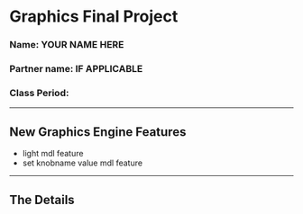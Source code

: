 # Graphics Final Project
### Name: YOUR NAME HERE
### Partner name: IF APPLICABLE
### Class Period:
---
## New Graphics Engine Features
- light mdl feature
- set knobname value mdl feature

---
## The Details
